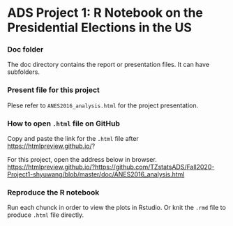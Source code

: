 # ADS Project 1:  R Notebook on the Presidential Elections in the US

### Doc folder

The doc directory contains the report or presentation files. It can have subfolders.  

### Present file for this project

Plese refer to `ANES2016_analysis.html` for the project presentation.

### How to open `.html` file on GitHub

Copy and paste the link for the `.html` file after https://htmlpreview.github.io/?

For this project, open the address below in browser.
https://htmlpreview.github.io/?https://github.com/TZstatsADS/Fall2020-Project1-shyuwang/blob/master/doc/ANES2016_analysis.html


### Reproduce the R notebook

Run each chunck in order to view the plots in Rstudio. Or knit the `.rmd` file to produce `.html` file directly.